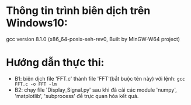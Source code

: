 # Thông tin trình biên dịch trên Windows10:
gcc version 8.1.0 (x86_64-posix-seh-rev0, Built by MinGW-W64 project)


# Hướng dẫn thực thi:

- B1: biên dịch file 'FFT.c' thành file 'FFT'(bắt buộc tên này) với lệnh: `gcc FFT.c -o FFT -lm`
- B2: chạy file 'Display_Signal.py' sau khi đã cài các module 'numpy',
 'matplotlib', 'subprocess' để trực quan hóa kết quả.
